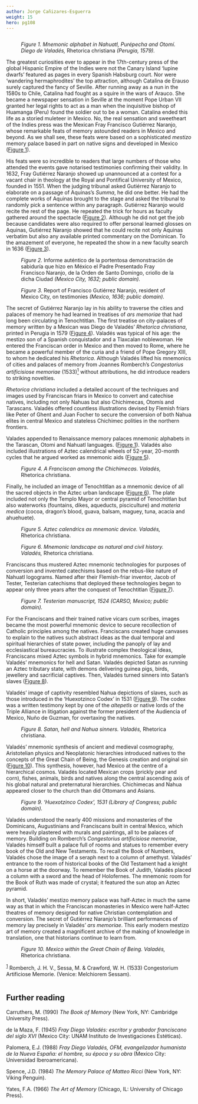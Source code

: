 ```yaml
---
author: Jorge Cañizares-Esguerra
weight: 15
hero: pg108
---
```


<div class="ch-opener column is-two-thirds pr-5" id="ch15">
  <figure><img id="fig1-ch15" class="img40" src="{{ site.baseurl }}/content/images/pg105.jpg" alt=""/>
  <figcaption><em>Figure 1. Mnemonic alphabet in Nahuatl, Pur&#xE9;pecha and Otom&#xED;. Diego de Valad&#xE9;s,</em> Rhetorica christiana <em>(Perugia, 1579).</em></figcaption></figure>
  <p>The greatest curiosities ever to appear in the 17th-century press of the global Hispanic Empire of the Indies were not the Canary Island &#x2018;lupine dwarfs&#x2019; featured as pages in every Spanish Habsburg court. Nor were &#x2018;wandering hermaphrodites&#x2019; the top attraction, although Catalina de Erauso surely captured the fancy of Seville. After running away as a nun in the 1580s to Chile, Catalina had fought as a squire in the wars of Arauco. She became a newspaper sensation in Seville at the moment Pope Urban VII granted her legal rights to act as a man when the inquisitive bishop of Huamanga (Peru) found the soldier out to be a woman. Catalina ended this life as a storied muleteer in Mexico. No, the real sensation and sweetheart of the Indies press was the Mexican Fray Francisco Guti&#xE9;rrez Naranjo, whose remarkable feats of memory astounded readers in Mexico and beyond. As we shall see, these feats were based on a sophisticated <em>mestizo</em> memory palace based in part on native signs and developed in Mexico (<a href="#fig1-ch15">Figure 1</a>).</p>
  <p>His feats were so incredible to readers that large numbers of those who attended the events gave notarised testimonies confirming their validity. In 1632, Fray Guti&#xE9;rrez Naranjo showed up unannounced at a contest for a vacant chair in theology at the Royal and Pontifical University of Mexico, founded in 1551. When the judging tribunal asked Guti&#xE9;rrez Naranjo to elaborate on a passage of Aquinas&#x2019;s <em>Summa</em>, he did one better. He had the complete works of Aquinas brought to the stage and asked the tribunal to randomly pick a sentence within any paragraph. Guti&#xE9;rrez Naranjo would recite the rest of the page. He repeated the trick for hours as faculty gathered around the spectacle (<a href="#fig2-ch15">Figure 2</a>). Although he did not get the job because candidates were also required to offer personal learned glosses on Aquinas, Guti&#xE9;rrez Naranjo showed that he could recite not only Aquinas verbatim but also any available printed commentary on the Dominican. To the amazement of everyone, he repeated the show in a new faculty search in 1636 (<a href="#fig3-ch15">Figure 3</a>).</p>
  <figure><img id="fig2-ch15" class="img60" src="{{ site.baseurl }}/content/images/pg106-1.jpg" alt=""/>
  <figcaption><em>Figure 2.</em> Informe aut&#xE9;ntico de la portentosa demonstraci&#xF3;n de sabidur&#xED;a que hizo en M&#xE9;xico el Padre Presentado Fray Francisco Naranjo, de la Orden de Santo Domingo, criollo de la dicha Ciudad <em>(Mexico City, 1632; public domain).</em></figcaption></figure>
  <figure><img id="fig3-ch15" class="img60" src="{{ site.baseurl }}/content/images/pg106-2.jpg" alt=""/>
  <figcaption><em>Figure 3.</em> Report of Francisco Guti&#xE9;rrez Naranjo, resident of Mexico City, on testimonies <em>(Mexico, 1636; public domain).</em></figcaption></figure>
  <p>The secret of Guti&#xE9;rrez Naranjo lay in his ability to traverse the cities and palaces of memory he had learned in treatises of <em>ars memoriae</em> that had long been circulating in Tenochtitlan. The first treatise on city-palaces of memory written by a Mexican was Diego de Valad&#xE9;s&#x2019; <em>Rhetorica christiana</em>, printed in Perugia in 1579 (<a href="#fig4-ch15">Figure 4</a>). Valad&#xE9;s was typical of his age: the mestizo son of a Spanish conquistador and a Tlaxcalan noblewoman. He entered the Franciscan order in Mexico and then moved to Rome, where he became a powerful member of the curia and a friend of Pope Gregory XIII, to whom he dedicated his <em>Rhetorica</em>. Although Valad&#xE9;s lifted his mnemonics of cities and palaces of memory from Joannes Romberch&#x2019;s <em>Congestorius artificisiose memoriae</em> (1533)<a id="footnote-021-backlink" href="#footnote-021"><sup>1</sup></a> without attributions, he did introduce readers to striking novelties.</p>
  <p><em>Rhetorica christiana</em> included a detailed account of the techniques and images used by Franciscan friars in Mexico to convert and catechise natives, including not only Nahuas but also Chichimecas, Otom&#xED;s and Tarascans. Valad&#xE9;s offered countless illustrations devised by Flemish friars like Peter of Ghent and Juan Focher to secure the conversion of both Nahua elites in central Mexico and stateless Chichimec polities in the northern frontiers.</p>
  <p>Valades appended to Renaissance memory palaces mnemonic alphabets in the Tarascan, Otomi and Nahuatl languages. (<a href="#fig1-ch15">Figure 1</a>). Valad&#xE9;s also included illustrations of Aztec calendrical wheels of 52-year, 20-month cycles that he argued worked as mnemonic aids (<a href="#fig5-ch15">Figure 5</a>).</p>
  <figure><img id="fig4-ch15" class="img80" src="{{ site.baseurl }}/content/images/pg107.jpg" alt=""/>
  <figcaption><em>Figure 4. A Franciscan among the Chichimecas. Valad&#xE9;s,</em> Rhetorica christiana.</figcaption></figure>
  <p>Finally, he included an image of Tenochtitlan as a mnemonic device of all the sacred objects in the Aztec urban landscape (<a href="#fig6-ch15">Figure 6</a>). The plate included not only the Templo Mayor or central pyramid of Tenochtitlan but also waterworks (fountains, dikes, aqueducts, pisciculture) and <em>materia medica</em> (cocoa, dragon&#x2019;s blood, guava, balsam, maguey, tuna, acacia and ahuehuete).</p>
  <figure><img id="fig5-ch15" class="img60" src="{{ site.baseurl }}/content/images/pg108.jpg" alt=""/>
  <figcaption><em>Figure 5. Aztec calendrics as mnemonic device. Valad&#xE9;s,</em> Rhetorica christiana.</figcaption></figure>
  <figure><img id="fig6-ch15" class="img60" src="{{ site.baseurl }}/content/images/pg109.jpg" alt=""/>
  <figcaption><em>Figure 6. Mnemonic landscape as natural and civil history. Valad&#xE9;s,</em> Rhetorica christiana.</figcaption></figure>
  <p>Franciscans thus mustered Aztec mnemonic technologies for purposes of conversion and invented catechisms based on the rebus-like nature of Nahuatl logograms. Named after their Flemish-friar inventor, Jacob of Tester, Testerian catechisms that deployed these technologies began to appear only three years after the conquest of Tenochtitlan (<a href="#fig7-ch15">Figure 7</a>).</p>
  <figure><img id="fig7-ch15" class="img100" src="{{ site.baseurl }}/content/images/pg110.jpg" alt=""/>
  <figcaption><em>Figure 7. Testerian manuscript, 1524 (CARSO, Mexico; public domain).</em></figcaption></figure>
  <p>For the Franciscans and their trained native vicars cum scribes, images became the most powerful mnemonic device to secure recollection of Catholic principles among the natives. Franciscans created huge canvases to explain to the natives such abstract ideas as the dual temporal and spiritual hierarchies of state power, including the panoply of lay and ecclesiastical bureaucracies. To illustrate complex theological ideas, Franciscans mixed Aztec symbols in hybrid mnemonics. Take for example Valad&#xE9;s&#x2019; mnemonics for hell and Satan. Valad&#xE9;s depicted Satan as running an Aztec tributary state, with demons delivering guinea pigs, birds, jewellery and sacrificial captives. Then, Valad&#xE9;s turned sinners into Satan&#x2019;s slaves (<a href="#fig8-ch15">Figure 8</a>).</p>
  <p>Valad&#xE9;s&#x2019; image of captivity resembled Nahua depictions of slaves, such as those introduced in the &#x2018;Huexotzinco Codex&#x2019; in 1531 (<a href="#fig9-ch15">Figure 9</a>). The codex was a written testimony kept by one of the <em>altepetls</em> or native lords of the Triple Alliance in litigation against the former president of the Audiencia of Mexico, Nu&#xF1;o de Guzman, for overtaxing the natives.</p>
  <figure><img id="fig8-ch15" class="img60" src="{{ site.baseurl }}/content/images/pg111.jpg" alt=""/>
  <figcaption><em>Figure 8. Satan, hell and Nahua sinners. Valad&#xE9;s,</em> Rhetorica christiana.</figcaption></figure>
  <p>Valad&#xE9;s&#x2019; mnemonic synthesis of ancient and medieval cosmography, Aristotelian physics and Neoplatonic hierarchies introduced natives to the concepts of the Great Chain of Being, the Genesis creation and original sin (<a href="#fig10-ch15">Figure 10</a>). This synthesis, however, had Mexico at the centre of a hierarchical cosmos. Valad&#xE9;s located Mexican crops (prickly pear and corn), fishes, animals, birds and natives along the central ascending axis of his global natural and preternatural hierarchies. Chichimecas and Nahua appeared closer to the church than did Ottomans and Asians.</p>
  <figure><img id="fig9-ch15" class="img100" src="{{ site.baseurl }}/content/images/pg112.jpg" alt=""/>
  <figcaption><em>Figure 9. &#x2018;Huexotzinco Codex&#x2019;, 1531 (Library of Congress; public domain).</em></figcaption></figure>
  <p>Valad&#xE9;s understood the nearly 400 missions and monasteries of the Dominicans, Augustinians and Franciscans built in central Mexico, which were heavily plastered with murals and paintings, all to be palaces of memory. Building on Romberch&#x2019;s <em>Congestorius artificisiose memoriae</em>, Valad&#xE9;s himself built a palace full of rooms and statues to remember every book of the Old and New Testaments. To recall the Book of Numbers, Valad&#xE9;s chose the image of a seraph next to a column of amethyst. Valad&#xE9;s&#x2019; entrance to the room of historical books of the Old Testament had a knight on a horse at the doorway. To remember the Book of Judith, Valad&#xE9;s placed a column with a sword and the head of Holofernes. The mnemonic room for the Book of Ruth was made of crystal; it featured the sun atop an Aztec pyramid.</p>
  <p>In short, Valad&#xE9;s&#x2019; mestizo memory palace was half-Aztec in much the same way as that in which the Franciscan monasteries in Mexico were half-Aztec theatres of memory designed for native Christian contemplation and conversion. The secret of Guti&#xE9;rrez Naranjo&#x2019;s brilliant performances of memory lay precisely in Valad&#xE9;s&#x2019; <em>ars memoriae</em>. This early modern mestizo art of memory created a magnificent archive of the making of knowledge in translation, one that historians continue to learn from.</p>
  <figure><img id="fig10-ch15" class="img60" src="{{ site.baseurl }}/content/images/pg113.jpg" alt=""/>
  <figcaption><em>Figure 10. Mexico within the Great Chain of Being. Valad&#xE9;s,</em> Rhetorica christiana.</figcaption></figure>
  

  <p class="footnote"><sup><a id="footnote-021" href="#footnote-021-backlink">1</a></sup> Romberch, J. H. V., Sessa, M. &amp; Crawford, W. H. (1533) Congestorium Artificiose Memorie. (Venice: Melchiorem Sessam).</p>
  
</div>
<div class="further-reading-container column is-one-third">
<h2 class="subhead" id="further-reading">Further reading</h2>
  <p class="further-reading-ref">Carruthers, M. (1990) <em>The Book of Memory</em> (New York, NY: Cambridge University Press).</p>
  <p class="further-reading-ref">de la Maza, F. (1945) <em>Fray Diego Valad&#xE9;s: escritor y grabador franciscano del siglo XVI</em> (Mexico City: UNAM Instituto de Investigaciones Est&#xE9;ticas).</p>
  <p class="further-reading-ref">Palomera, E.J. (1988) <em>Fray Diego Valad&#xE9;s, OFM, evangelizador humanista de la Nueva Espa&#xF1;a: el hombre, su &#xE9;poca y su obra</em> (Mexico City: Universidad Iberoamericana).</p>
  <p class="further-reading-ref">Spence, J.D. (1984) <em>The Memory Palace of Matteo Ricci</em> (New York, NY: Viking Penguin).</p>
  <p class="further-reading-ref">Yates, F.A. (1966) <em>The Art of Memory</em> (Chicago, IL: University of Chicago Press).</p>
</div>
